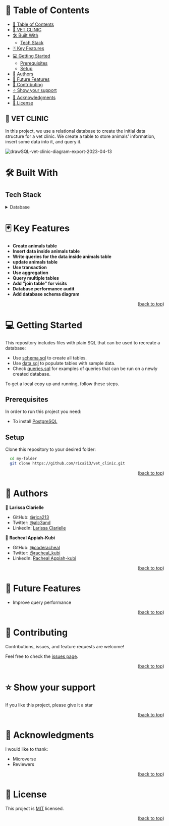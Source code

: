 # 📗 Table of Contents

- [📗 Table of Contents](#-table-of-contents)
- [📖 VET CLINIC ](#-vet-clinic-)
- [🛠 Built With ](#-built-with-)
  - [Tech Stack ](#tech-stack-)
- [🃏 Key Features ](#-key-features-)
- [💻 Getting Started ](#-getting-started-)
  - [Prerequisites](#prerequisites)
  - [Setup](#setup)
- [👥 Authors ](#-authors-)
- [🔭 Future Features ](#-future-features-)
- [🤝 Contributing ](#-contributing-)
- [⭐️ Show your support ](#️-show-your-support-)
- [🙏 Acknowledgments ](#-acknowledgments-)
- [📝 License ](#-license-)

<!-- PROJECT DESCRIPTION -->

## 📖 VET CLINIC <a name="about-project"></a>
In this project, we use a relational database to create the initial data structure for a vet clinic. We create a table to store animals' information, insert some data into it, and query it.

![drawSQL-vet-clinic-diagram-export-2023-04-13](https://user-images.githubusercontent.com/10439283/231698952-de9548d0-7263-45a2-a85b-13c4fa2403ef.png)

# 🛠 Built With <a name="built-with"></a>

## Tech Stack <a name="tech-stack"></a>

<details>
<summary>Database</summary>
  <ul>
    <li><a href="https://www.postgresql.org/">PostgreSQL</a></li>
  </ul>
</details>

<!-- Features -->

# 🃏 Key Features <a name="key-features"></a>

- **Create animals table**
- **Insert data inside animals table**
- **Write queries for the data inside animals table**
- **update animals table**
- **Use transaction**
- **Use aggregation**
- **Query multiple tables**
- **Add "join table" for visits**
- **Database performance audit**
- **Add database schema diagram**

<p align="right">(<a href="#readme-top">back to top</a>)</p>

# 💻 Getting Started <a name="getting-started"></a>

This repository includes files with plain SQL that can be used to recreate a database:

- Use [schema.sql](./schema.sql) to create all tables.
- Use [data.sql](./data.sql) to populate tables with sample data.
- Check [queries.sql](./queries.sql) for examples of queries that can be run on a newly created database.

To get a local copy up and running, follow these steps.

## Prerequisites

In order to run this project you need:

- To install [PostgreSQL](https://www.postgresql.org/)

## Setup

Clone this repository to your desired folder:

```sh
  cd my-folder
  git clone https://github.com/rica213/vet_clinic.git
```

<p align="right">(<a href="#readme-top">back to top</a>)</p>

<!-- AUTHORS -->

# 👥 Authors <a name="authors"></a>

👤 **Larissa Clarielle**

- GitHub: [@rica213](https://github.com/rica213)
- Twitter: [@alc3and](https://twitter.com/alc3and)
- LinkedIn: [Larissa Clarielle](https://linkedin.com/in/larissa-clarielle)


👤 **Racheal Appiah-Kubi**

- GitHub: [@coderacheal](https://github.com/coderacheal)
- Twitter: [@racheal_kubi](https://twitter.com/racheal_kubi)
- LinkedIn: [Racheal Appiah-kubi](https://linkedin.com/in/racheal-appiah-kubi)

<p align="right">(<a href="#readme-top">back to top</a>)</p>

<!-- FUTURE FEATURES -->

# 🔭 Future Features <a name="future-features"></a>

- Improve query performance

<p align="right">(<a href="#readme-top">back to top</a>)</p>

<!-- CONTRIBUTING -->

# 🤝 Contributing <a name="contributing"></a>

Contributions, issues, and feature requests are welcome!

Feel free to check the [issues page](../../issues/).

<p align="right">(<a href="#readme-top">back to top</a>)</p>

<!-- SUPPORT -->

# ⭐️ Show your support <a name="support"></a>

If you like this project, please give it a star 

<p align="right">(<a href="#readme-top">back to top</a>)</p>

<!-- ACKNOWLEDGEMENTS -->

# 🙏 Acknowledgments <a name="acknowledgements"></a>

I would like to thank: 
- Microverse
- Reviewers
  
<p align="right">(<a href="#readme-top">back to top</a>)</p>

<!-- LICENSE -->

# 📝 License <a name="license"></a>

This project is [MIT](./LICENSE) licensed.

<p align="right">(<a href="#readme-top">back to top</a>)</p>
